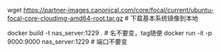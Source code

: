wget https://partner-images.canonical.com/core/focal/current/ubuntu-focal-core-cloudimg-amd64-root.tar.gz # 下载基本系统镜像到本地

docker build -t nas_server:1229 . # 名不要变，tag随便
docker run -it -p 9000:9000 nas_server:1229 # 端口不要变
